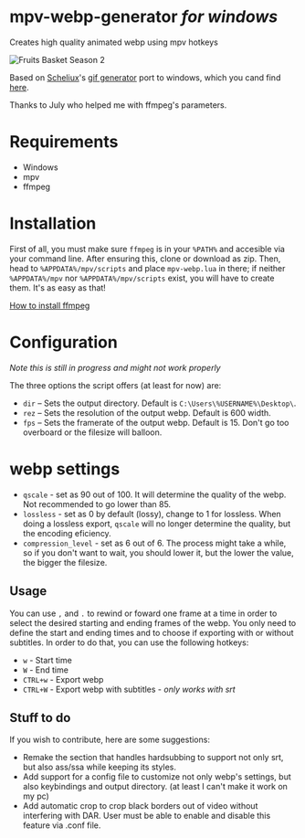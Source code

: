 # mpv-webp-generator *for windows*
Creates high quality animated webp using mpv hotkeys

![Fruits Basket Season 2](https://files.catbox.moe/rt0czz.webp)

Based on [Scheliux](https://github.com/Scheliux/)'s [gif generator](https://gist.github.com/Ruin0x11/8fae0a9341b41015935f76f913b28d2a) port to windows, which you cand find [here](https://github.com/Scheliux/mpv-gif-generator).

Thanks to July who helped me with ffmpeg's parameters.

# Requirements 
- Windows
- mpv
- ffmpeg

# Installation

First of all, you must make sure `ffmpeg` is in your `%PATH%` and accesible via your command line. After ensuring this, clone or download as zip. Then, head to `%APPDATA%/mpv/scripts` and place `mpv-webp.lua` in there; if neither `%APPDATA%/mpv` nor `%APPDATA%/mpv/scripts` exist, you will have to create them. It's as easy as that!

[How to install ffmpeg](https://www.wikihow.com/Install-FFmpeg-on-Windows)

# Configuration
*Note this is still in progress and might not work properly*

The three options the script offers (at least for now) are:

* `dir` – Sets the output directory. Default is `C:\Users\%USERNAME%\Desktop\`.
* `rez` – Sets the resolution of the output webp. Default is 600 width.
* `fps` – Sets the framerate of the output webp. Default is 15. Don't go too overboard or the filesize will balloon.

# webp settings
* `qscale` - set as 90 out of 100. It will determine the quality of the webp. Not recommended to go lower than 85. 
* `lossless` - set as 0 by default (lossy), change to 1 for lossless. When doing a lossless export, `qscale` will no longer determine the quality, but the encoding eficiency.
* `compression_level` - set as 6 out of 6. The process might take a while, so if you don't want to wait, you should lower it, but the lower the value, the bigger the filesize.

## Usage
You can use `,` and `.` to rewind or foward one frame at a time in order to select the desired starting and ending frames of the webp. You only need to define the start and ending times and to choose if exporting with or without subtitles. In order to do that, you can use the following hotkeys: 

* `w` - Start time
* `W` - End time
* `CTRL+w` - Export webp
* `CTRL+W` - Export webp with subtitles  - *only works with srt*

## Stuff to do
If you wish to contribute, here are some suggestions:

* Remake the section that handles hardsubbing to support not only srt, but also ass/ssa while keeping its styles.
* Add support for a config file to customize not only webp's settings, but also keybindings and output directory. (at least I can't make it work on my pc)
* Add automatic crop to crop black borders out of video without interfering with DAR. User must be able to enable and disable this feature via .conf file.
